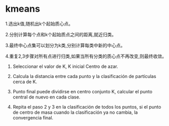 # kmeans
1.选出k值,随机出k个起始质心点。 
   
2.分别计算每个点和k个起始质点之间的距离,就近归类。 
   
3.最终中心点集可以划分为k类,分别计算每类中新的中心点。 
   
4.重复2,3步骤对所有点进行归类,如果当所有分类的质心点不再改变,则最终收敛。
  
  
  
1. Seleccionar el valor de K, K inicial Centro de azar.  
  
2. Calcula la distancia entre cada punto y la clasificación de partículas cerca de K.  
  
3. Punto final puede dividirse en centro conjunto K, calcular el punto central de nuevo  en cada clase.  
  
4. Repita el paso 2 y 3 en la clasificación de todos los puntos, si el punto de centro de masa cuando la clasificación ya no cambia, la convergencia final.  
  